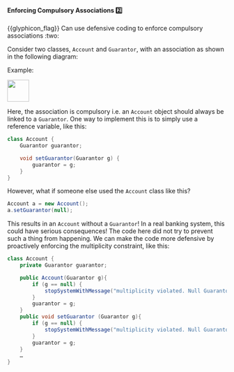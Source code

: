 <div id="title">

#### Enforcing Compulsory Associations :two:

<span id="prereqs"><dynamic-panel src="../what/unit-inElsewhere-asFlat.md" boilerplate header="%%{{glyphicon_education}} Implementation → Error Handling → Defensive Programming → What%%" /></span>

</div>
<span id="outcomes">{{glyphicon_flag}} Can use defensive coding to enforce compulsory associations :two:</span>

<div id="body">

Consider two classes, `Account` and `Guarantor`, with an association as shown in the following diagram:

<tip-box>

Example:

<img src="{{baseUrl}}/errorHandling/defensiveProgramming/compulsoryAssociations/images/accountGuarantor.png" height="50" />
<p/>

Here, the association is compulsory i.e. an `Account` object should always be linked to a `Guarantor`. One way to implement this is to simply use a reference variable, like this:

```java
class Account {
    Guarantor guarantor;

    void setGuarantor(Guarantor g) {
        guarantor = g;
    }
}
```

However, what if someone else used the `Account` class like this?

```java
Account a = new Account();
a.setGuarantor(null);
```

This results in an `Account` without a `Guarantor`! In a real banking system, this could have serious consequences! The code here did not try to prevent such a thing from happening. We can make the code more defensive by proactively enforcing the multiplicity constraint, like this:

```java
class Account {
    private Guarantor guarantor;

    public Account(Guarantor g){
        if (g == null) {
            stopSystemWithMessage("multiplicity violated. Null Guarantor");
        }
        guarantor = g;
    }
    public void setGuarantor (Guarantor g){
        if (g == null) {
            stopSystemWithMessage("multiplicity violated. Null Guarantor");
        }
        guarantor = g;
    }
    …
}
```

</tip-box>

</div>

<div id="extras">

<include src="exercises.md" />

</div>